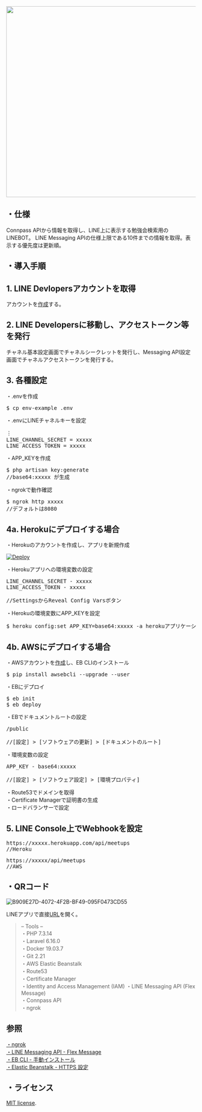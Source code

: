 <img src="https://user-images.githubusercontent.com/60056670/76921655-e543ae80-6911-11ea-85d4-7524d1fe82b5.jpeg" width="506px">

## ・仕様
Connpass APIから情報を取得し、LINE上に表示する勉強会検索用のLINEBOT。
LINE Messaging APIの仕様上限である10件までの情報を取得。表示する優先度は更新順。
## ・導入手順
## 1. LINE Devlopersアカウントを取得
アカウントを[作成](https://business.line.me)する。

## 2. LINE Developersに移動し、アクセストークン等を発行

チャネル基本設定画面でチャネルシークレットを発行し、Messaging API設定画面でチャネルアクセストークンを発行する。

## 3. 各種設定

・.envを作成
<pre>
$ cp env-example .env
</pre>

・.envにLINEチャネルキーを設定
<pre>
︙
LINE_CHANNEL_SECRET = xxxxx
LINE_ACCESS_TOKEN = xxxxx
</pre>

・APP_KEYを作成

<pre>
$ php artisan key:generate
//base64:xxxxx が生成
</pre>

・ngrokで動作確認
<pre>
$ ngrok http xxxxx
//デフォルトは8080
</pre>

## 4a. Herokuにデプロイする場合

・Herokuのアカウントを作成し、アプリを新規作成

[![Deploy](https://www.herokucdn.com/deploy/button.png)](https://heroku.com/deploy)

・Herokuアプリへの環境変数の設定
<pre>
LINE_CHANNEL_SECRET - xxxxx
LINE_ACCESS_TOKEN - xxxxx

//SettingsからReveal Config Varsボタン
</pre>

・Herokuの環境変数にAPP_KEYを設定
<pre>
$ heroku config:set APP_KEY=base64:xxxxx -a herokuアプリケーション名
</pre>

## 4b. AWSにデプロイする場合
・AWSアカウントを[作成](https://aws.amazon.com/jp/register-flow/)し、EB CLIのインストール
<pre>
$ pip install awsebcli --upgrade --user
</pre>
・EBにデプロイ  
<pre>
$ eb init  
$ eb deploy
</pre>
・EBでドキュメントルートの設定
<pre>
/public

//[設定] > [ソフトウェアの更新] > [ドキュメントのルート]
</pre>
・環境変数の設定
<pre>
APP_KEY - base64:xxxxx

//[設定] > [ソフトウェア設定] > [環境プロパティ]
</pre>
・Route53でドメインを取得  
・Certificate Managerで証明書の生成  
・ロードバランサーで設定

## 5. LINE Console上でWebhookを設定
<pre>
https://xxxxx.herokuapp.com/api/meetups
//Heroku
</pre>
<pre>
https://xxxxx/api/meetups
//AWS
</pre>

## ・QRコード
![B909E27D-4072-4F2B-BF49-095F0473CD55](https://user-images.githubusercontent.com/60056670/76936499-64e37480-6936-11ea-9834-92e657e7ca42.jpeg)

LINEアプリで直接[URL](http://line.me/ti/p/@815sztgc)を開く。
>    – Tools –  
>・PHP 7.3.14  
>・Laravel 6.16.0  
>・Docker 19.03.7  
>・Git 2.21  
>・AWS Elastic Beanstalk  
>・Route53  
>・Certificate Manager  
>・Identity and Access Management (IAM)
>・LINE Messaging API (Flex Message)  
>・Connpass API  
>・ngrok  

## 参照
[・ngrok](https://qiita.com/mininobu/items/b45dbc70faedf30f484e)  
[・LINE Messaging API - Flex Message](https://developers.line.biz/ja/docs/messaging-api/message-types/#flex-messages)  
[・EB CLI - 手動インストール](https://docs.aws.amazon.com/ja_jp/elasticbeanstalk/latest/dg/eb-cli3-install-advanced.html)  
[・Elastic Beanstalk - HTTPS 設定](https://aws.amazon.com/jp/premiumsupport/knowledge-center/elastic-beanstalk-https-configuration/)  

## ・ライセンス
[MIT license](https://opensource.org/licenses/MIT).
